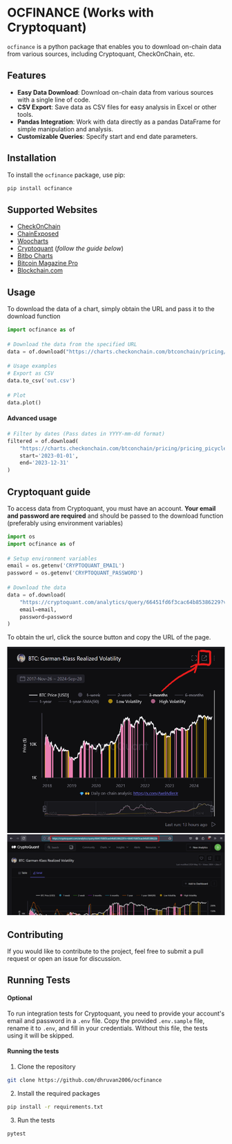 # OCFINANCE (Works with Cryptoquant)

`ocfinance` is a python package that enables you to download on-chain data from various sources, including Cryptoquant, CheckOnChain, etc.

## Features
- **Easy Data Download**: Download on-chain data from various sources with a single line of code.
- **CSV Export**: Save data as CSV files for easy analysis in Excel or other tools.
- **Pandas Integration**: Work with data directly as a pandas DataFrame for simple manipulation and analysis.
- **Customizable Queries**: Specify start and end date parameters.

## Installation
To install the `ocfinance` package, use pip:
```bash
pip install ocfinance
```

## Supported Websites
- [CheckOnChain](https://charts.checkonchain.com/)
- [ChainExposed](https://chainexposed.com/)
- [Woocharts](https://woocharts.com/)
- [Cryptoquant](https://cryptoquant.com/) (_follow the guide below_)
- [Bitbo Charts](https://charts.bitbo.io/)
- [Bitcoin Magazine Pro](https://www.bitcoinmagazinepro.com)
- [Blockchain.com](https://www.blockchain.com/explorer/charts)

## Usage
To download the data of a chart, simply obtain the URL and pass it to the download function

```python
import ocfinance as of

# Download the data from the specified URL
data = of.download("https://charts.checkonchain.com/btconchain/pricing/pricing_picycleindicator/pricing_picycleindicator_light.html")

# Usage examples
# Export as CSV
data.to_csv('out.csv')

# Plot
data.plot()
```

#### Advanced usage
```python
# Filter by dates (Pass dates in YYYY-mm-dd format)
filtered = of.download(
    "https://charts.checkonchain.com/btconchain/pricing/pricing_picycleindicator/pricing_picycleindicator_light.html",
    start='2023-01-01',
    end='2023-12-31'
)
```

## Cryptoquant guide
To access data from Cryptoquant, you must have an account. **Your email and password are required** and should be passed to the download function (preferably using environment variables)

```python
import os
import ocfinance as of

# Setup environment variables
email = os.getenv('CRYPTOQUANT_EMAIL')
password = os.getenv('CRYPTOQUANT_PASSWORD')

# Download the data
data = of.download(
    "https://cryptoquant.com/analytics/query/66451fd6f3cac64b85386229?v=66451fd6f3cac64b8538622b",
    email=email,
    password=password
)
```
To obtain the url, click the source button and copy the URL of the page.

![Click the source button](/assets/cryptoquant_step1.png)
![Copy the url](/assets/cryptoquant_step2.png)

## Contributing
If you would like to contribute to the project, feel free to submit a pull request or open an issue for discussion.

## Running Tests
#### Optional
To run integration tests for Cryptoquant, you need to provide your account's email and password in a `.env` file. Copy the provided `.env.sample` file, rename it to `.env`, and fill in your credentials. Without this file, the tests using it will be skipped.

#### Running the tests
1. Clone the repository
```bash
git clone https://github.com/dhruvan2006/ocfinance
```
2. Install the required packages
```bash
pip install -r requirements.txt
```
3. Run the tests
```bash
pytest
```
